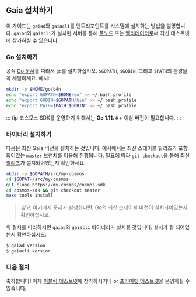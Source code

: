 ## Gaia 설치하기

이 가이드는 `gaiad`와 `gaiacli`를 엔트리포인트를 시스템에 설치하는 방법을 설명합니다. `gaiad`와 `gaiacli`가 설치된 서버를 통해 [풀노드](./join-testnet.md#run-a-full-node) 또는 [밸리데이터로](./validators/validator-setup.md)써 최신 테스트넷에 참가하실 수 있습니다.

### Go 설치하기

공식 [Go 문서](https://golang.org/doc/install)를 따라서 `go`를 설치하십시오. `$GOPATH`, `$GOBIN`, 그리고 `$PATH`의 환경을 꼭 세팅하세요. 예시: 

```bash
mkdir -p $HOME/go/b4n
echo "export GOPATH=$HOME/go" >> ~/.bash_profile
echo "export GOBIN=$GOPATH/bin" >> ~/.bash_profile
echo "export PATH=$PATH:$GOBIN" >> ~/.bash_profile
```

::: tip
코스모스 SDK를 운영하기 위해서는 **Go 1.11.ㅎ+** 이상 버전이 필요합니다.
:::

### 바이너리 설치하기

다음은 최신 Gaia 버전을 설치하는 것입니다. 예시에서는 최신 스테이블 릴리즈가 포함되어있는 `master` 브랜치를 이용해 진행됩니다. 필요에 따라 `git checkout`을 통해 [최신 릴리즈](https://my-cosmos/cosmos-sdk/releases)가 설치되어있는지 확인하세요.

```bash
mkdir -p $GOPATH/src/my-cosmos
cd $GOPATH/src/my-cosmos
git clone https://my-cosmos/cosmos-sdk
cd cosmos-sdk && git checkout master
make tools install
```

> *참고*: 여기에서 문제가 발생한다면, Go의 최신 스테이블 버전이 설치되어있는지 확인하십시오.

위 절차를 따라하시면 `gaiad`와 `gaiacli` 바이너리가 설치될 것입니다. 설치가 잘 되어있는지 확인하십시오:


```bash
$ gaiad version
$ gaiacli version
```

### 다음 절차

축하합니다! 이제 [퍼블릭 테스트넷](./join-testnet.md)에 참가하시거나 or [프라이빗 테스트넷](./deploy-testnet.md)을 운영하실 수 있습니다.
